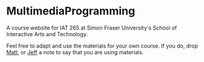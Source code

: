 MultimediaProgramming
=====================

A course website for IAT 265 at Simon Fraser University's School of Interactive Arts and Technology. 

Feel free to adapt and use the materials for your own course. If you do, drop [Matt](mailto:mlockyer@sfu.ca), or [Jeff](mailto:jguenthe@sfu.ca) a note to say that you are using materials.